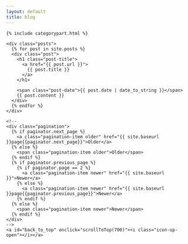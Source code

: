 ```yaml
---
layout: default
title: blog
---
```

<script src="/assets/scripts/toggle.js"></script>
<script src="/assets/scripts/scrollTop.js"></script>

<div class="page">

	{% include categorypart.html %}

	<div class="posts">
	  {% for post in site.posts %}
	  <div class="post">
		<h1 class="post-title">
		  <a href="{{ post.url }}">
			{{ post.title }}
		  </a>
		</h1>

		<span class="post-date">{{ post.date | date_to_string }}</span>
		{{ post.content }}
	  </div>
	  {% endfor %}
	</div>
	
	<!--
	<div class="pagination">
	  {% if paginator.next_page %}
		<a class="pagination-item older" href="{{ site.baseurl }}page{{paginator.next_page}}">Older</a>
	  {% else %}
		<span class="pagination-item older">Older</span>
	  {% endif %}
	  {% if paginator.previous_page %}
		{% if paginator.page == 2 %}
		  <a class="pagination-item newer" href="{{ site.baseurl }}">Newer</a>
		{% else %}
		  <a class="pagination-item newer" href="{{ site.baseurl }}page{{paginator.previous_page}}">Newer</a>
		{% endif %}
	  {% else %}
		<span class="pagination-item newer">Newer</span>
	  {% endif %}
	</div>
	-->
	<a id="back_to_top" onclick="scrollToTop(700)"><i class="icon-up-open"></i></a>
</div>